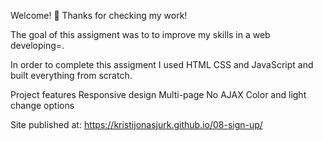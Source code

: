 Welcome! 👋
Thanks for checking my work!

The goal of this assigment was to to improve my skills in a web developing=.

In order to complete this assigment I used HTML CSS and JavaScript and built everything from scratch.

Project features
Responsive design
Multi-page
No AJAX
Color and light change options

Site published at:
https://kristijonasjurk.github.io/08-sign-up/
